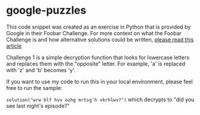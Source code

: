 # google-puzzles
This code snippet was created as an exercise in Python that is provided by Google in their Foobar Challenge. For more context on what the Foobar Challenge is and how alternative solutions could be written, [please read this article](https://ourcodeworld.com/articles/read/1512/how-to-create-a-dictionary-of-the-reversed-alphabet-to-encode-and-decode-text-with-javascript)

Challenge 1 is a simple decryption function that looks for lowercase letters and replaces them with the "opposite" letter. For example, 'a' is replaced with 'z' and 'b' becomes 'y'.

If you want to use my code to run this in your local environment, please feel free to run the sample: 

```solution("wrw blf hvv ozhg mrtsg'h vkrhlwv?")``` 
which decrypts to "did you see last night's episode?"


